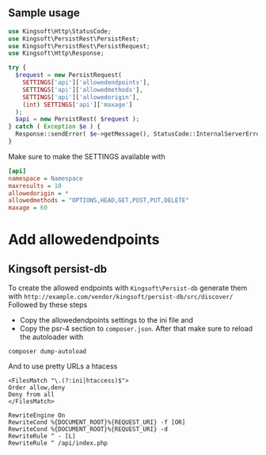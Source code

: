 ## Sample usage
```php
use Kingsoft\Http\StatusCode;
use Kingsoft\PersistRest\PersistRest;
use Kingsoft\PersistRest\PersistRequest;
use Kingsoft\Http\Response;

try {
  $request = new PersistRequest(
    SETTINGS['api']['allowedendpoints'],
    SETTINGS['api']['allowedmethods'],
    SETTINGS['api']['allowedorigin'],
    (int) SETTINGS['api']['maxage']
  );
  $api = new PersistRest( $request );
} catch ( Exception $e ) {
  Response::sendError( $e->getMessage(), StatusCode::InternalServerError->value );
}

```

Make sure to make the SETTINGS available with 
```ini
[api]
namespace = Namespace
maxresults = 10
allowedorigin = *
allowedmethods = "OPTIONS,HEAD,GET,POST,PUT,DELETE"
maxage = 60
```
# Add allowedendpoints
## Kingsoft persist-db
To create the allowed endpoints with `Kingsoft\Persist-db` generate them with
`http://example.com/vendor/kingsoft/persist-db/src/discover/`
Followed by these steps
 * Copy the allowedendpoints settings to the ini file and
 * Copy the psr-4 section to `composer.json`. After that make sure to reload the autoloader with
```
composer dump-autoload
```
And to use pretty URLs a htacess
```apacheconf
<FilesMatch "\.(?:ini|htaccess)$">
Order allow,deny
Deny from all
</FilesMatch>

RewriteEngine On
RewriteCond %{DOCUMENT_ROOT}%{REQUEST_URI} -f [OR]
RewriteCond %{DOCUMENT_ROOT}%{REQUEST_URI} -d
RewriteRule ^ - [L]
RewriteRule ^ /api/index.php
```
